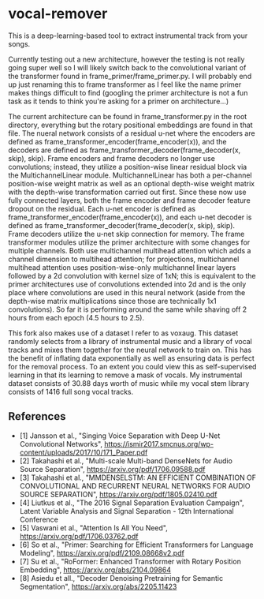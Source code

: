 # vocal-remover

This is a deep-learning-based tool to extract instrumental track from your songs.

Currently testing out a new architecture, however the testing is not really going super well so I will likely switch back to the convolutional variant of the transformer found in frame_primer/frame_primer.py. I will probably end up just renaming this to frame transformer as I feel like the name primer makes things difficult to find (googling the primer architecture is not a fun task as it tends to think you're asking for a primer on architecture...) 

The current architecture can be found in frame_transformer.py in the root directory, everything but the rotary positional embeddings are found in that file. The nueral network consists of a residual u-net where the encoders are defined as frame_transformer_encoder(frame_encoder(x)), and the decoders are defined as frame_transformer_decoder(frame_decoder(x, skip), skip). Frame encoders and frame decoders no longer use convolutions; instead, they utilize a position-wise linear residual block via the MultichannelLinear module. MultichannelLinear has both a per-channel position-wise weight matrix as well as an optional depth-wise weight matrix with the depth-wise transformation carried out first. Since these now use fully connected layers, both the frame encoder and frame decoder feature dropout on the residual. Each u-net encoder is defined as frame_transformer_encoder(frame_encoder(x)), and each u-net decoder is defined as frame_transformer_decoder(frame_decoder(x, skip), skip). Frame decoders utilize the u-net skip connection for memory. The frame transformer modules utilize the primer architecture with some changes for multiple channels. Both use multichannel multihead attention which adds a channel dimension to multihead attention; for projections, multichannel multihead attention uses position-wise-only multichannel linear layers followed by a 2d convolution with kernel size of 1xN; this is equivalent to the primer architectures use of convolutions extended into 2d and is the only place where convolutions are used in this neural network (aside from the depth-wise matrix multiplications since those are technically 1x1 convolutions). So far it is performing around the same while shaving off 2 hours from each epoch (4.5 hours to 2.5).

This fork also makes use of a dataset I refer to as voxaug. This dataset randomly selects from a library of instrumental music and a library of vocal tracks and mixes them together for the neural network to train on. This has the benefit of inflating data exponentially as well as ensuring data is perfect for the removal process. To an extent you could view this as self-supervised learning in that its learning to remove a mask of vocals. My instrumental dataset consists of 30.88 days worth of music while my vocal stem library consists of 1416 full song vocal tracks.

## References
- [1] Jansson et al., "Singing Voice Separation with Deep U-Net Convolutional Networks", https://ismir2017.smcnus.org/wp-content/uploads/2017/10/171_Paper.pdf
- [2] Takahashi et al., "Multi-scale Multi-band DenseNets for Audio Source Separation", https://arxiv.org/pdf/1706.09588.pdf
- [3] Takahashi et al., "MMDENSELSTM: AN EFFICIENT COMBINATION OF CONVOLUTIONAL AND RECURRENT NEURAL NETWORKS FOR AUDIO SOURCE SEPARATION", https://arxiv.org/pdf/1805.02410.pdf
- [4] Liutkus et al., "The 2016 Signal Separation Evaluation Campaign", Latent Variable Analysis and Signal Separation - 12th International Conference
- [5] Vaswani et al., "Attention Is All You Need", https://arxiv.org/pdf/1706.03762.pdf
- [6] So et al., "Primer: Searching for Efficient Transformers for Language Modeling", https://arxiv.org/pdf/2109.08668v2.pdf
- [7] Su et al., "RoFormer: Enhanced Transformer with Rotary Position Embedding", https://arxiv.org/abs/2104.09864
- [8] Asiedu et all., "Decoder Denoising Pretraining for Semantic Segmentation", https://arxiv.org/abs/2205.11423
